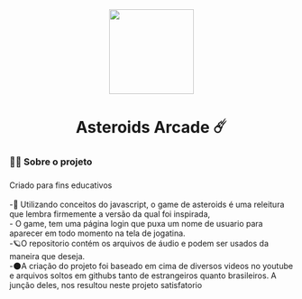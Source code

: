 <div align="center">
  <img height="150" src="https://i.pinimg.com/564x/44/c6/29/44c629e221d037ae359c2b991ecd5c11.jpg"  />
</div>

###

<h1 align="center">Asteroids Arcade ☄️</h1>

###

<h3 align="left">👩‍💻  Sobre o projeto</h3>

###

<p align="left">Criado para fins educativos<br><br>-🔭 Utilizando conceitos do javascript, o game de asteroids é uma releitura que lembra firmemente a versão da qual foi inspirada,<br>- O game, tem uma página login que puxa um nome de usuario para aparecer em todo momento na tela de jogatina.<br>-🪐O repositorio contém os arquivos de áudio e podem ser usados da maneira que deseja.<br>-🌑A criação do projeto foi baseado em cima de diversos videos no youtube e arquivos soltos em githubs tanto de estrangeiros quanto brasileiros. A junção deles, nos resultou neste projeto satisfatorio</p>

###
